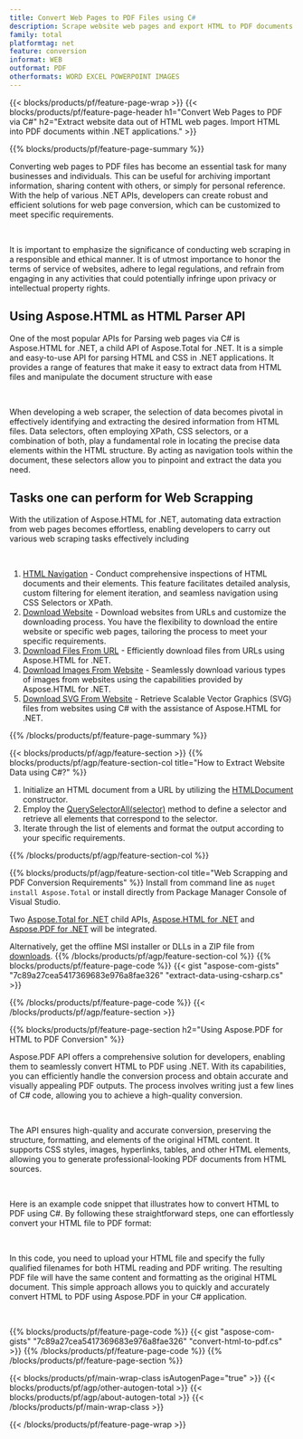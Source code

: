 ```yaml
---
title: Convert Web Pages to PDF Files using C#
description: Scrape website web pages and export HTML to PDF documents. Develop .NET applications to scrape website data into PDF. 
family: total
platformtag: net
feature: conversion
informat: WEB
outformat: PDF
otherformats: WORD EXCEL POWERPOINT IMAGES
---
```

{{< blocks/products/pf/feature-page-wrap >}}
{{< blocks/products/pf/feature-page-header h1="Convert Web Pages to PDF via C#" h2="Extract website data out of HTML web pages. Import HTML into PDF documents within .NET applications." >}}

{{% blocks/products/pf/feature-page-summary %}}

<p>Converting web pages to PDF files has become an essential task for many businesses and individuals. This can be useful for archiving important information, sharing content with others, or simply for personal reference. With the help of various .NET APIs, developers can create robust and efficient solutions for web page conversion, which can be customized to meet specific requirements.</p><br />

<p>It is important to emphasize the significance of conducting web scraping in a responsible and ethical manner. It is of utmost importance to honor the terms of service of websites, adhere to legal regulations, and refrain from engaging in any activities that could potentially infringe upon privacy or intellectual property rights.</p>

<h2 class="heading-border">Using Aspose.HTML as HTML Parser API</h2>

<p>One of the most popular APIs for Parsing web pages via C# is Aspose.HTML for .NET, a child API of Aspose.Total for .NET. It is a simple and easy-to-use API for parsing HTML and CSS in .NET applications. It provides a range of features that make it easy to extract data from HTML files and manipulate the document structure with ease</p><br />

<p>When developing a web scraper, the selection of data becomes pivotal in effectively identifying and extracting the desired information from HTML files. Data selectors, often employing XPath, CSS selectors, or a combination of both, play a fundamental role in locating the precise data elements within the HTML structure. By acting as navigation tools within the document, these selectors allow you to pinpoint and extract the data you need.</p>

<h2 class="heading-border">Tasks one can perform for Web Scrapping</h2>

<p>With the utilization of Aspose.HTML for .NET, automating data extraction from web pages becomes effortless, enabling developers to carry out various web scraping tasks effectively including</p><br />

1. [HTML Navigation](https://docs.aspose.com/html/net/html-navigation/) - Conduct comprehensive inspections of HTML documents and their elements. This feature facilitates detailed analysis, custom filtering for element iteration, and seamless navigation using CSS Selectors or XPath.
2. [Download Website](https://docs.aspose.com/html/net/download-website/) - Download websites from URLs and customize the downloading process. You have the flexibility to download the entire website or specific web pages, tailoring the process to meet your specific requirements.
3. [Download Files From URL](https://docs.aspose.com/html/net/download-file-from-url/) - Efficiently download files from URLs using Aspose.HTML for .NET.
4. [Download Images From Website](https://docs.aspose.com/html/net/download-images-from-website/) - Seamlessly download various types of images from websites using the capabilities provided by Aspose.HTML for .NET.
5. [Download SVG From Website](https://docs.aspose.com/html/net/download-svg-from-website/) - Retrieve Scalable Vector Graphics (SVG) files from websites using C# with the assistance of Aspose.HTML for .NET.

{{% /blocks/products/pf/feature-page-summary  %}}

{{< blocks/products/pf/agp/feature-section >}}
{{% blocks/products/pf/agp/feature-section-col title="How to Extract Website Data using C#?" %}}

1. Initialize an HTML document from a URL by utilizing the [HTMLDocument](https://reference.aspose.com/html/net/aspose.html/htmldocument/htmldocument/) constructor.
2. Employ the [QuerySelectorAll(selector)](https://reference.aspose.com/html/net/aspose.html.dom/document/queryselectorall/) method to define a selector and retrieve all elements that correspond to the selector.
3. Iterate through the list of elements and format the output according to your specific requirements.
 
{{% /blocks/products/pf/agp/feature-section-col %}}

{{% blocks/products/pf/agp/feature-section-col title="Web Scrapping and PDF Conversion Requirements" %}}
Install from command line as ```nuget install Aspose.Total``` or install directly from Package Manager Console of Visual Studio.

Two [Aspose.Total for .NET](https://products.aspose.com/total/net/) child APIs, [Aspose.HTML for .NET](https://products.aspose.com/html/net/) and [Aspose.PDF for .NET](https://products.aspose.com/pdf/net/) will be integrated.

Alternatively, get the offline MSI installer or DLLs in a ZIP file from [downloads](https://releases.aspose.com/total/net).
{{% /blocks/products/pf/agp/feature-section-col %}}
{{% blocks/products/pf/feature-page-code %}}
{{< gist "aspose-com-gists" "7c89a27cea5417369683e976a8fae326" "extract-data-using-csharp.cs" >}}

{{% /blocks/products/pf/feature-page-code %}}
{{< /blocks/products/pf/agp/feature-section >}}

{{% blocks/products/pf/feature-page-section  h2="Using Aspose.PDF for HTML to PDF Conversion" %}}
<p>Aspose.PDF API offers a comprehensive solution for developers, enabling them to seamlessly convert HTML to PDF using .NET. With its capabilities, you can efficiently handle the conversion process and obtain accurate and visually appealing PDF outputs. The process involves writing just a few lines of C# code, allowing you to achieve a high-quality conversion.</p><br />

<p>The API ensures high-quality and accurate conversion, preserving the structure, formatting, and elements of the original HTML content. It supports CSS styles, images, hyperlinks, tables, and other HTML elements, allowing you to generate professional-looking PDF documents from HTML sources.</p><br />

<p>Here is an example code snippet that illustrates how to convert HTML to PDF using C#. By following these straightforward steps, one can effortlessly convert your HTML file to PDF format:</p><br />

<p>In this code, you need to upload your HTML file and specify the fully qualified filenames for both HTML reading and PDF writing. The resulting PDF file will have the same content and formatting as the original HTML document. This simple approach allows you to quickly and accurately convert HTML to PDF using Aspose.PDF in your C# application.</p><br />

{{% blocks/products/pf/feature-page-code %}}
{{< gist "aspose-com-gists" "7c89a27cea5417369683e976a8fae326" "convert-html-to-pdf.cs" >}}
{{% /blocks/products/pf/feature-page-code  %}}
{{% /blocks/products/pf/feature-page-section %}}

{{< blocks/products/pf/main-wrap-class isAutogenPage="true" >}}
{{< blocks/products/pf/agp/other-autogen-total >}}
{{< blocks/products/pf/agp/about-autogen-total >}}
{{< /blocks/products/pf/main-wrap-class >}}

{{< /blocks/products/pf/feature-page-wrap >}}